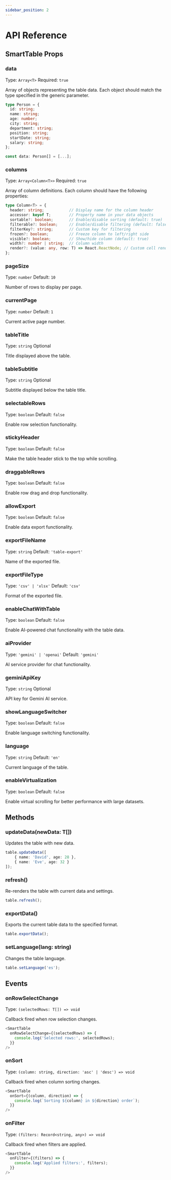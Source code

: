 ```yaml
---
sidebar_position: 2
---
```


# API Reference

## SmartTable Props

### data
Type: `Array<T>`
Required: `true`

Array of objects representing the table data. Each object should match the type specified in the generic parameter.

```typescript
type Person = {
  id: string;
  name: string;
  age: number;
  city: string;
  department: string;
  position: string;
  startDate: string;
  salary: string;
};

const data: Person[] = [...];
```

### columns
Type: `Array<Column<T>>`
Required: `true`

Array of column definitions. Each column should have the following properties:

```typescript
type Column<T> = {
  header: string;           // Display name for the column header
  accessor: keyof T;        // Property name in your data objects
  sortable?: boolean;       // Enable/disable sorting (default: true)
  filterable?: boolean;     // Enable/disable filtering (default: false)
  filterKey?: string;       // Custom key for filtering
  frozen?: boolean;         // Freeze column to left/right side
  visible?: boolean;        // Show/hide column (default: true)
  width?: number | string;  // Column width
  render?: (value: any, row: T) => React.ReactNode; // Custom cell renderer
};
```

### pageSize
Type: `number`
Default: `10`

Number of rows to display per page.

### currentPage
Type: `number`
Default: `1`

Current active page number.

### tableTitle
Type: `string`
Optional

Title displayed above the table.

### tableSubtitle
Type: `string`
Optional

Subtitle displayed below the table title.

### selectableRows
Type: `boolean`
Default: `false`

Enable row selection functionality.

### stickyHeader
Type: `boolean`
Default: `false`

Make the table header stick to the top while scrolling.

### draggableRows
Type: `boolean`
Default: `false`

Enable row drag and drop functionality.

### allowExport
Type: `boolean`
Default: `false`

Enable data export functionality.

### exportFileName
Type: `string`
Default: `'table-export'`

Name of the exported file.

### exportFileType
Type: `'csv' | 'xlsx'`
Default: `'csv'`

Format of the exported file.

### enableChatWithTable
Type: `boolean`
Default: `false`

Enable AI-powered chat functionality with the table data.

### aiProvider
Type: `'gemini' | 'openai'`
Default: `'gemini'`

AI service provider for chat functionality.

### geminiApiKey
Type: `string`
Optional

API key for Gemini AI service.

### showLanguageSwitcher
Type: `boolean`
Default: `false`

Enable language switching functionality.

### language
Type: `string`
Default: `'en'`

Current language of the table.

### enableVirtualization
Type: `boolean`
Default: `false`

Enable virtual scrolling for better performance with large datasets.

## Methods

### updateData(newData: T[])
Updates the table with new data.

```typescript
table.updateData([
    { name: 'David', age: 28 },
    { name: 'Eve', age: 32 }
]);
```

### refresh()
Re-renders the table with current data and settings.

```typescript
table.refresh();
```

### exportData()
Exports the current table data to the specified format.

```typescript
table.exportData();
```

### setLanguage(lang: string)
Changes the table language.

```typescript
table.setLanguage('es');
```

## Events

### onRowSelectChange
Type: `(selectedRows: T[]) => void`

Callback fired when row selection changes.

```typescript
<SmartTable
  onRowSelectChange={(selectedRows) => {
    console.log('Selected rows:', selectedRows);
  }}
/>
```

### onSort
Type: `(column: string, direction: 'asc' | 'desc') => void`

Callback fired when column sorting changes.

```typescript
<SmartTable
  onSort={(column, direction) => {
    console.log(`Sorting ${column} in ${direction} order`);
  }}
/>
```

### onFilter
Type: `(filters: Record<string, any>) => void`

Callback fired when filters are applied.

```typescript
<SmartTable
  onFilter={(filters) => {
    console.log('Applied filters:', filters);
  }}
/>
``` 